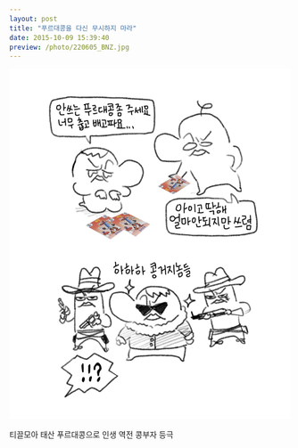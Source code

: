```yaml
---
layout: post
title: "푸르대콩을 다신 무시하지 마라"
date: 2015-10-09 15:39:40
preview: /photo/220605_BNZ.jpg
---
```


<img src="/photo/220605_BNZ.jpg" width="1000">

티끌모아 태산 푸르대콩으로 인생 역전 콩부자 등극
